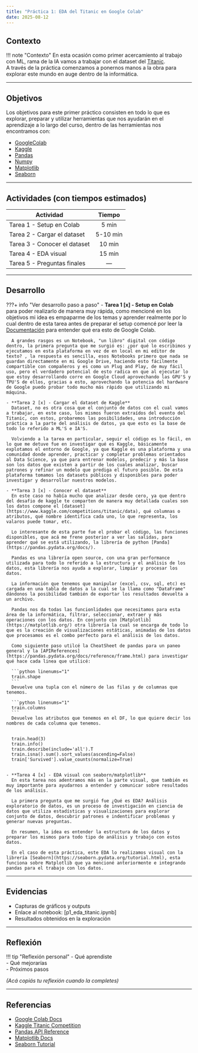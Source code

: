 ```yaml
---
title: "Práctica 1: EDA del Titanic en Google Colab"
date: 2025-08-12
---
```


## Contexto

!!! note "Contexto"
    En esta ocasión como primer acercamiento al trabajo con ML, rama de la IA vamos a trabajar con el dataset del [Titanic](https://www.kaggle.com/competitions/titanic/data).  
    A través de la práctica comenzamos a ponernos manos a la obra para explorar este mundo en auge dentro de la informática.

---

## Objetivos

Los objetivos para este primer práctico consisten en todo lo que es explorar, preparar y utilizar herramientas que nos ayudarán en el aprendizaje a lo largo del curso, dentro de las herramientas nos encontramos con:

- [GoogleColab](https://colab.google/)
- [Kaggle](https://www.kaggle.com/)
- [Pandas](https://pandas.pydata.org/docs/)
- [Numpy](https://numpy.org/doc/stable/)
- [Matplotlib](https://matplotlib.org/stable/users/index)
- [Seaborn](https://seaborn.pydata.org/tutorial.html)

---

## Actividades (con tiempos estimados)

| Actividad                           | Tiempo   |
|------------------------------------|:--------:|
| Tarea 1 - Setup en Colab           | 5 min    |
| Tarea 2 - Cargar el dataset        | 5-10 min |
| Tarea 3 - Conocer el dataset       | 10 min   |
| Tarea 4 - EDA visual               | 15 min   |
| Tarea 5 - Preguntas finales        | —        |

---

## Desarrollo

???+ info "Ver desarrollo paso a paso"
    - **Tarea 1 [x] - Setup en Colab**  
      para poder realizarlo de manera muy rápida, como mencioné en los objetivos mi idea es empaparme de los temas y aprender realmente por lo cual dentro de esta tarea antes de preparar el setup comencé por leer la [Documentación](https://colab.research.google.com/#scrollTo=vwnNlNIEwoZ8) para entender qué era esto de Google Colab. 

      A grandes rasgos es un Notebook, "un libro" digital con código dentro, la primera pregunta que me surgió es: ¿por qué lo escribimos y ejecutamos en esta plataforma en vez de en local en mi editor de texto? , la respuesta es sencilla, esos Notebooks primero que nada se guardan directamente en mi Google Drive, haciendo esto fácilmente compartible con compañeros y es como un Plug and Play, de muy fácil uso, pero el verdadero potencial de esto radica en que al ejecutar lo que estoy desarrollando corre en Google Cloud aprovechando las GPU'S y TPU'S de ellos, gracias a esto, aprovechando la potencia del hardware de Google puedo probar todo mucho más rápido que utilizando mi máquina.

    - **Tarea 2 [x] - Cargar el dataset de Kaggle**  
      Dataset, no es otra cosa que el conjunto de datos con el cual vamos a trabajar, en este caso, los mismos fueron extraídos del evento del Titanic, con estos, probaremos las posibilidades, una introducción práctica a la parte del análisis de datos, ya que esto es la base de todo lo referido a ML'S e IA'S.
      
      Volviendo a la tarea en particular, seguir el código es lo fácil, en lo que me detuve fue en investigar qué es Kaggle, básicamente explotamos el entorno de Google, ya que Kaggle es una plataforma y una comunidad donde aprender, practicar y completar problemas orientados al Data Science, ya que para entrenar modelos, predecir y más la base son los datos que existen a partir de los cuales analizar, buscar patrones y refinar un modelo que prediga el futuro posible. De esta plataforma tomamos los datasets públicos y disponibles para poder investigar y desarrollar nuestros modelos.

    - **Tarea 3 [x] - Conocer el dataset**  
      En este caso no había mucho que analizar desde cero, ya que dentro del desafio de kaggle te comparten de manera muy detallada cuales son los datos compone el [dataset](https://www.kaggle.com/competitions/titanic/data), qué columnas o atributos, qué nombre identifica cada uno, lo que representa, los valaros puede tomar, etc.
      
      Lo interesante de esta parte fue el probar el código, las funciones disponibles, que acá me frene posterior a ver las salidas, para aprender qué se está utilizando, la librería de python [Panda](https://pandas.pydata.org/docs/).
      
      Pandas es una librería open source, con una gran performance utilizada para todo lo referido a la estructura y el análisis de los datos, esta librería nos ayuda a explorar, limpiar y procesar los datos.
      
      La información que tenemos que manipular (excel, csv, sql, etc) es cargada en una tabla de datos a la cual se la llama como "DataFrame" dándonos la posibilidad también de exportar los resultados devuelta a un archivo.
      
      Pandas nos da todas las funcionlidades que necesitamos para esta área de la informática, filtrar, seleccionar, extraer y más operaciones con los datos. En conjunto con [Matplotlib](https://matplotlib.org/) otra librería la cual se encarga de todo lo que es la creación de visualizaciones estáticas, animadas de los datos que procesamos es el combo perfecto para el análisis de los datos.
      
      Como siguiente paso utilcé la CheatSheet de pandas para un paneo general y la [APIReferences](https://pandas.pydata.org/docs/reference/frame.html) para investigar qué hace cada linea que utilicé: 

      ```python linenums="1"
      train.shape
      ```
      Devuelve una tupla con el número de las filas y de columnas que tenemos.

      ```python linenums="1"
      train.columns
      ```
      Devuelve los atributos que tenemos en el DF, lo que quiere decir los nombres de cada columna que tenemos.

      
      train.head(3)
      train.info()
      train.describe(include='all').T
      train.isna().sum().sort_values(ascending=False)
      train['Survived'].value_counts(normalize=True)
      

    - **Tarea 4 [x] - EDA visual con seaborn/matplotlib**  
      En esta tarea nos adentramos más en la parte visual, que también es muy importante para ayudarnos a entender y comunicar sobre resultados de los análisis.
      
      La primera pregunta que me surgió fue ¿Qué es EDA? Análisis exploratorio de datos, es un proceso de investigación en ciencia de datos que utiliza estadísticas y visualizaciones para explorar conjunto de datos, descubrir patrones e indentificar problemas y generar nuevas preguntas.
      
      En resumen, la idea es entender la estructura de los datos y preparar los mismos para todo tipo de análisis y trabajo con estos datos.
      
      En el caso de esta práctica, este EDA lo realizamos visual con la librería [Seaborn](https://seaborn.pydata.org/tutorial.html), esta funciona sobre Matplotlib que ya mencioné anteriormente e integrando pandas para el trabajo con los datos.

---

## Evidencias

- Capturas de gráficos y outputs
- Enlace al notebook: [p1_eda_titanic.ipynb]
- Resultados obtenidos en la exploración

---

## Reflexión

!!! tip "Reflexión personal"
    - Qué aprendiste  
    - Qué mejorarías  
    - Próximos pasos  

*(Acá copiás tu reflexión cuando la completes)*

---

## Referencias

- [Google Colab Docs](https://colab.research.google.com/#scrollTo=vwnNlNIEwoZ8)  
- [Kaggle Titanic Competition](https://www.kaggle.com/competitions/titanic/data)  
- [Pandas API Reference](https://pandas.pydata.org/docs/reference/frame.html)  
- [Matplotlib Docs](https://matplotlib.org/)  
- [Seaborn Tutorial](https://seaborn.pydata.org/tutorial.html)
